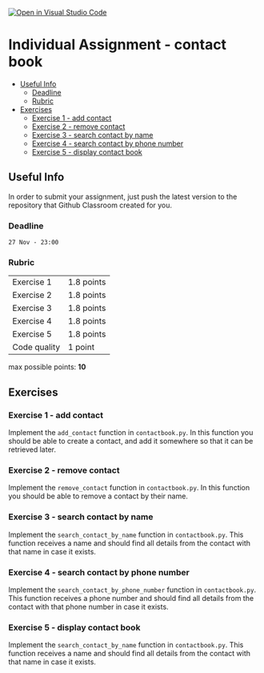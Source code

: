 [![Open in Visual Studio Code](https://classroom.github.com/assets/open-in-vscode-c66648af7eb3fe8bc4f294546bfd86ef473780cde1dea487d3c4ff354943c9ae.svg)](https://classroom.github.com/online_ide?assignment_repo_id=9376328&assignment_repo_type=AssignmentRepo)
# Individual Assignment - contact book

<!-- vscode-markdown-toc -->
* [Useful Info](#UsefulInfo)
	* [Deadline](#Deadline)
	* [Rubric](#Rubric)
* [Exercises](#Exercises)
	* [Exercise 1 - add contact](#Exercise1-addcontact)
	* [Exercise 2 - remove contact](#Exercise2-removecontact)
	* [Exercise 3 - search contact by name](#Exercise3-searchcontactbyname)
	* [Exercise 4 - search contact by phone number](#Exercise4-searchcontactbyphonenumber)
	* [Exercise 5 - display contact book](#Exercise5-displaycontactbook)

<!-- vscode-markdown-toc-config
	numbering=false
	autoSave=true
	/vscode-markdown-toc-config -->
<!-- /vscode-markdown-toc -->


## <a name='UsefulInfo'></a>Useful Info

In order to submit your assignment, just push the latest version to the repository that Github Classroom created for you.

### <a name='Deadline'></a>Deadline

`27 Nov - 23:00`

### <a name='Rubric'></a>Rubric

|              |            |
|--------------|------------|
| Exercise 1   | 1.8 points |
| Exercise 2   | 1.8 points |
| Exercise 3   | 1.8 points |
| Exercise 4   | 1.8 points |
| Exercise 5   | 1.8 points |
| Code quality | 1 point    |

max possible points: **10**

## <a name='Exercises'></a>Exercises

### <a name='Exercise1-addcontact'></a>Exercise 1 - add contact

Implement the `add_contact` function in `contactbook.py`.  In this function you should be able to create a contact, and add it somewhere so that it can be retrieved later.

### <a name='Exercise2-removecontact'></a>Exercise 2 - remove contact

Implement the `remove_contact` function in `contactbook.py`.  In this function you should be able to remove a contact by their name.

### <a name='Exercise3-searchcontactbyname'></a>Exercise 3 - search contact by name

Implement the `search_contact_by_name` function in `contactbook.py`.  This function receives a name and should find all details from the contact with that name in case it exists.

### <a name='Exercise4-searchcontactbyphonenumber'></a>Exercise 4 - search contact by phone number

Implement the `search_contact_by_phone_number` function in `contactbook.py`.  This function receives a phone number and should find all details from the contact with that phone number in case it exists.

### <a name='Exercise5-displaycontactbook'></a>Exercise 5 - display contact book

Implement the `search_contact_by_name` function in `contactbook.py`.  This function receives a name and should find all details from the contact with that name in case it exists.
